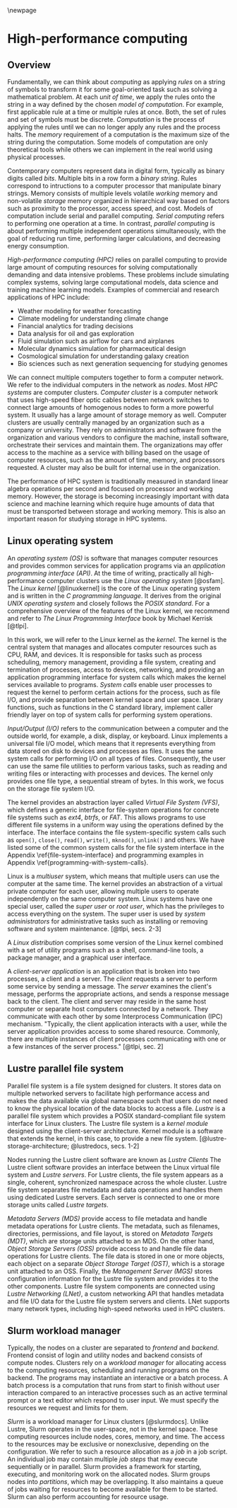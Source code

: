 \newpage

# High-performance computing
## Overview
Fundamentally, we can think about *computing* as applying *rules* on a string of symbols to transform it for some goal-oriented task such as solving a mathematical problem.
At each *unit of time*, we apply the rules onto the string in a way defined by the chosen *model of computation*. 
For example, first applicable rule at a time or multiple rules at once.
Both, the set of rules and set of symbols must be discrete.
*Computation* is the process of applying the rules until we can no longer apply any rules and the process halts.
The *memory* requirement of a computation is the maximum size of the string during the computation.
Some models of computation are only theoretical tools while others we can implement in the real world using physical processes.

Contemporary computers represent data in digital form, typically as binary digits called *bits*.
Multiple bits in a row form a *binary string*.
Rules correspond to intructions to a computer processor that manipulate binary strings.
Memory consists of multiple levels volatile *working* memory and non-volatile *storage* memory organized in hierarchical way based on factors such as proximity to the processor, access speed, and cost.
Models of computation include serial and parallel computing.
*Serial computing* refers to performing one operation at a time.
In contrast, *parallel computing* is about performing multiple independent operations simultaneously, with the goal of reducing run time, performing larger calculations, and decreasing energy consumption.

*High-performance computing (HPC)* relies on parallel computing to provide large amount of computing resources for solving computationally demanding and data intensive problems.
These problems include simulating complex systems, solving large computational models, data science and training machine learning models.
Examples of commercial and research applications of HPC include:

- Weather modeling for weather forecasting
- Climate modeling for understanding climate change
- Financial analytics for trading decisions
- Data analysis for oil and gas exploration
- Fluid simulation such as airflow for cars and airplanes
- Molecular dynamics simulation for pharmaceutical design
- Cosmological simulation for understanding galaxy creation
- Bio sciences such as next generation sequencing for studying genomes

We can connect multiple computers together to form a computer network.
We refer to the individual computers in the network as *nodes*.
Most *HPC systems* are computer clusters.
*Computer cluster* is a computer network that uses high-speed fiber optic cables between network switches to connect large amounts of homogenous nodes to form a more powerful system.
It usually has a large amount of storage memory as well.
Computer clusters are usually centrally managed by an organization such as a company or university.
They rely on administrators and software from the organization and various vendors to configure the machine, install software, orchestrate their services and maintain them.
The organizations may offer access to the machine as a service with billing based on the usage of computer resources, such as the amount of time, memory, and processors requested.
A cluster may also be built for internal use in the organization.

The performance of HPC system is traditionally measured in standard linear algebra operations per second and focused on processor and working memory.
However, the storage is becoming increasingly important with data science and machine learning which require huge amounts of data that must be transported between storage and working memory.
This is also an important reason for studying storage in HPC systems.


## Linux operating system
An *operating system (OS)* is software that manages computer resources and provides common services for application programs via an *application programming interface (API)*.
At the time of writing, practically all high-performance computer clusters use the *Linux operating system* [@osfam].
The *Linux kernel* [@linuxkernel] is the core of the Linux operating system and is written in the *C programming language*.
It derives from the original *UNIX operating system* and closely follows the *POSIX standard*.
For a comprehensive overview of the features of the Linux kernel, we recommend and refer to *The Linux Programming Interface* book by Michael Kerrisk [@tlpi].

In this work, we will refer to the Linux kernel as the *kernel*.
The kernel is the central system that manages and allocates computer resources such as CPU, RAM, and devices.
It is responsible for tasks such as process scheduling, memory management, providing a file system, creating and termination of processes, access to devices, networking, and providing an application programming interface for system calls which makes the kernel services available to programs.
*System calls* enable user processes to request the kernel to perform certain actions for the process, such as file I/O, and provide separation between kernel space and user space.
Library functions, such as functions in the C standard library, implement caller friendly layer on top of system calls for performing system operations.

*Input/Output (I/O)* refers to the communication between a computer and the outside world, for example, a disk, display, or keyboard.
Linux implements a universal file I/O model, which means that it represents everything from data stored on disk to devices and processes as files.
It uses the same system calls for performing I/O on all types of files.
Consequently, the user can use the same file utilities to perform various tasks, such as reading and writing files or interacting with processes and devices.
The kernel only provides one file type, a sequential stream of bytes.
In this work, we focus on the storage file system I/O.

The kernel provides an abstraction layer called *Virtual File System (VFS)*, which defines a generic interface for file-system operations for concrete file systems such as *ext4*, *btrfs*, or *FAT*.
This allows programs to use different file systems in a uniform way using the operations defined by the interface.
The interface contains the file system-specific system calls such as `open()`, `close()`, `read()`, `write()`, `mknod()`, `unlink()` and others.
We have listed some of the common system calls for the file system interface in the Appendix \ref{file-system-interface} and programming examples in Appendix \ref{programming-with-system-calls}.

Linux is a *multiuser* system, which means that multiple users can use the computer at the same time.
The kernel provides an abstraction of a virtual private computer for each user, allowing multiple users to operate independently on the same computer system.
Linux systems have one special user, called the *super user* or *root user*, which has the privileges to access everything on the system.
The super user is used by *system administrators* for administrative tasks such as installing or removing software and system maintenance. [@tlpi, secs. 2-3]

A *Linux distribution* comprises some version of the Linux kernel combined with a set of utility programs such as a shell, command-line tools, a package manager, and a graphical user interface.

A *client-server application* is an application that is broken into two processes, a client and a server.
The *client* requests a server to perform some service by sending a message.
The *server* examines the client's message, performs the appropriate actions, and sends a response message back to the client.
The client and server may reside in the same host computer or separate host computers connected by a network.
They communicate with each other by some Interprocess Communication (IPC) mechanism.
"Typically, the client application interacts with a user, while the server application provides access to some shared resource. Commonly, there are multiple instances of client processes communicating with one or a few instances of the server process." [@tlpi, sec. 2]


## Lustre parallel file system
Parallel file system is a file system designed for clusters.
It stores data on multiple networked servers to facilitate high performance access and makes the data available via global namespace such that users do not need to know the physical location of the data blocks to access a file.
*Lustre* is a parallel file system which provides a POSIX standard-compliant file system interface for Linux clusters.
The Lustre file system is a *kernel module* designed using the client-server architecture.
Kernel module is a software that extends the kernel, in this case, to provide a new file system.
[@lustre-storage-architecture; @lustredocs, secs. 1-2]

Nodes running the Lustre client software are known as *Lustre Clients*
The Lustre client software provides an interface between the Linux virtual file system and *Lustre servers*.
For Lustre clients, the file system appears as a single, coherent, synchronized namespace across the whole cluster.
Lustre file system separates file metadata and data operations and handles them using dedicated Lustre servers.
Each server is connected to one or more storage units called *Lustre targets*.

*Metadata Servers (MDS)* provide access to file metadata and handle metadata operations for Lustre clients.
The metadata, such as filenames, directories, permissions, and file layout, is stored on *Metadata Targets (MDT)*, which are storage units attached to an MDS.
On the other hand, *Object Storage Servers (OSS)* provide access to and handle file data operations for Lustre clients.
The file data is stored in one or more objects, each object on a separate *Object Storage Target (OST)*, which is a storage unit attached to an OSS.
Finally, the *Management Server (MGS)* stores configuration information for the Lustre file system and provides it to the other components.
Lustre file system components are connected using *Lustre Networking (LNet)*, a custom networking API that handles metadata and file I/O data for the Lustre file system servers and clients.
LNet supports many network types, including high-speed networks used in HPC clusters.


## Slurm workload manager
Typically, the nodes on a cluster are separated to *frontend* and *backend*.
Frontend consist of login and utility nodes and backend consists of compute nodes.
Clusters rely on a *workload manager* for allocating access to the computing resources, scheduling and running programs on the backend.
The programs may instantiate an interactive or a batch process.
A batch process is a computation that runs from start to finish without user interaction compared to an interactive processes such as an active terminal prompt or a text editor which respond to user input.
We must specify the resources we request and limits for them.

*Slurm* is a workload manager for Linux clusters [@slurmdocs].
Unlike Lustre, Slurm operates in the user-space, not in the kernel space.
These computing resources include nodes, cores, memory, and time.
The access to the resources may be exclusive or nonexclusive, depending on the configuration.
We refer to such a resource allocation as a *job* in a job script.
An individual job may contain multiple *job steps* that may execute sequentially or in parallel.
Slurm provides a framework for starting, executing, and monitoring work on the allocated nodes.
Slurm groups nodes into *partitions*, which may be overlapping.
It also maintains a queue of jobs waiting for resources to become available for them to be started.
Slurm can also perform accounting for resource usage.

